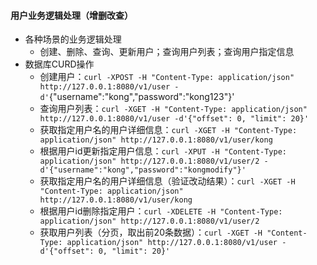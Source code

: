 #### 用户业务逻辑处理（增删改查）
- 各种场景的业务逻辑处理
    - 创建、删除、查询、更新用户；查询用户列表；查询用户指定信息
- 数据库CURD操作
    - 创建用户：`curl -XPOST -H "Content-Type: application/json" http://127.0.0.1:8080/v1/user -d'`{"username":"kong","password":"kong123"}'
    - 查询用户列表：`curl -XGET -H "Content-Type: application/json" http://127.0.0.1:8080/v1/user -d'{"offset": 0, "limit": 20}'`
    - 获取指定用户名的用户详细信息：`curl -XGET -H "Content-Type: application/json" http://127.0.0.1:8080/v1/user/kong`
    - 根据用户id更新指定用户信息：`curl -XPUT -H "Content-Type: application/json" http://127.0.0.1:8080/v1/user/2 -d'{"username":"kong","password":"kongmodify"}'`
    - 获取指定用户名的用户详细信息（验证改动结果）：`curl -XGET -H "Content-Type: application/json" http://127.0.0.1:8080/v1/user/kong`
    - 根据用户id删除指定用户：`curl -XDELETE -H "Content-Type: application/json" http://127.0.0.1:8080/v1/user/2`
    - 获取用户列表（分页，取出前20条数据）：`curl -XGET -H "Content-Type: application/json" http://127.0.0.1:8080/v1/user -d'{"offset": 0, "limit": 20}'`